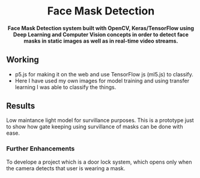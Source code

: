 <h1 align="center">Face Mask Detection</h1>

<div align= "center">
  <h4>Face Mask Detection system built with OpenCV, Keras/TensorFlow using Deep Learning and Computer Vision concepts in order to detect face masks in static images as well as in real-time video streams.</h4>
</div>


## Working
* p5.js for making it on the web and use TensorFlow js (ml5.js) to classify.
* Here I have used my own images for model training and using transfer learning I was able to classify the things.


## Results
Low maintance light model for survillance purposes. This is a prototype just to show how gate keeping using survillance of masks can be done with ease.

### Further Enhancements 
 To develope a project which is a door lock system, which opens only when the camera detects that user is wearing a mask.
